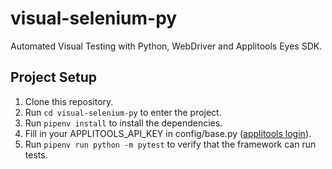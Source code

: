 # visual-selenium-py
Automated Visual Testing with Python, WebDriver and Applitools Eyes SDK.

## Project Setup

1. Clone this repository.
2. Run `cd visual-selenium-py` to enter the project.
3. Run `pipenv install` to install the dependencies.
4. Fill in your APPLITOOLS_API_KEY in config/base.py ([applitools login](https://auth.applitools.com/users/login)).
5. Run `pipenv run python -m pytest` to verify that the framework can run tests.
